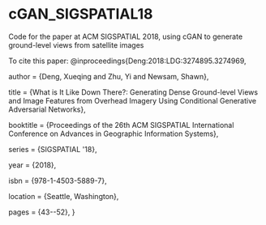 # cGAN_SIGSPATIAL18
Code for the paper at ACM SIGSPATIAL 2018, using cGAN to generate ground-level views from satellite images

To cite this paper:
@inproceedings{Deng:2018:LDG:3274895.3274969,

 author = {Deng, Xueqing and Zhu, Yi and Newsam, Shawn},
 
 title = {What is It Like Down There?: Generating Dense Ground-level Views and Image Features from Overhead Imagery Using Conditional Generative Adversarial Networks},
 
 booktitle = {Proceedings of the 26th ACM SIGSPATIAL International Conference on Advances in Geographic Information Systems},
 
 series = {SIGSPATIAL '18},
 
 year = {2018},
 
 isbn = {978-1-4503-5889-7},
 
 location = {Seattle, Washington},
 
 pages = {43--52},
} 

